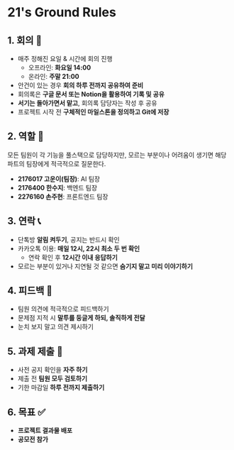 # 21's Ground Rules

## 1. 회의 📝
- 매주 정해진 요일 & 시간에 회의 진행
  - 오프라인: **화요일 14:00**
  - 온라인: **주말 21:00**
- 안건이 있는 경우 **회의 하루 전까지 공유하여 준비**
- 회의록은 **구글 문서 또는 Notion을 활용하여 기록 및 공유**
- **서기는 돌아가면서 맡고**, 회의록 담당자는 작성 후 공유
- 프로젝트 시작 전 **구체적인 마일스톤을 정의하고 Git에 저장**

## 2. 역할 👥
모든 팀원이 각 기능을 풀스택으로 담당하지만, 모르는 부분이나 어려움이 생기면 해당 파트의 팀장에게 적극적으로 질문한다.
- **2176017 고운이(팀장)**: AI 팀장
- **2176400 한수지**: 백엔드 팀장
- **2276160 손주현**: 프론트엔드 팀장

## 3. 연락 📞
- 단톡방 **알림 켜두기**, 공지는 반드시 확인
- 카카오톡 이용: **매일 12시, 22시 최소 두 번 확인**
  - 연락 확인 후 **12시간 이내 응답하기**
- 모르는 부분이 있거나 지연될 것 같으면 **숨기지 말고 미리 이야기하기**

## 4. 피드백 💬
- 팀원 의견에 적극적으로 피드백하기
- 문제점 지적 시 **말투를 둥글게 하되, 솔직하게 전달**
- 눈치 보지 말고 의견 제시하기

## 5. 과제 제출 📜
- 사전 공지 확인을 **자주 하기**
- 제출 전 **팀원 모두 검토하기**
- 기한 마감일 **하루 전까지 제출하기**

## 6. 목표 ✅
- **프로젝트 결과물 배포**
- **공모전 참가**


